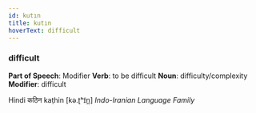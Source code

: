 ```yaml
---
id: kutın
title: kutın
hoverText: difficult
---
```


### difficult

**Part of Speech**: Modifier
**Verb**: to be difficult
**Noun**: difficulty/complexity
**Modifier**: difficult

Hindi कठिन kaṭhin [kə.ʈʰɪ̃n̪]
*Indo-Iranian Language Family*